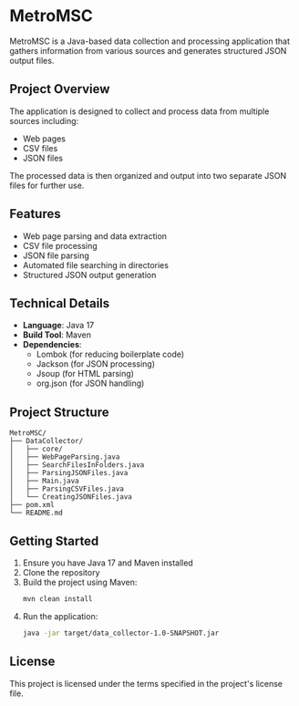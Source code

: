 # MetroMSC

MetroMSC is a Java-based data collection and processing application that gathers information from various sources and generates structured JSON output files.

## Project Overview

The application is designed to collect and process data from multiple sources including:
- Web pages
- CSV files
- JSON files

The processed data is then organized and output into two separate JSON files for further use.

## Features

- Web page parsing and data extraction
- CSV file processing
- JSON file parsing
- Automated file searching in directories
- Structured JSON output generation

## Technical Details

- **Language**: Java 17
- **Build Tool**: Maven
- **Dependencies**:
  - Lombok (for reducing boilerplate code)
  - Jackson (for JSON processing)
  - Jsoup (for HTML parsing)
  - org.json (for JSON handling)

## Project Structure

```
MetroMSC/
├── DataCollector/
│   ├── core/
│   ├── WebPageParsing.java
│   ├── SearchFilesInFolders.java
│   ├── ParsingJSONFiles.java
│   ├── Main.java
│   ├── ParsingCSVFiles.java
│   └── CreatingJSONFiles.java
├── pom.xml
└── README.md
```

## Getting Started

1. Ensure you have Java 17 and Maven installed
2. Clone the repository
3. Build the project using Maven:
   ```bash
   mvn clean install
   ```
4. Run the application:
   ```bash
   java -jar target/data_collector-1.0-SNAPSHOT.jar
   ```

## License

This project is licensed under the terms specified in the project's license file.